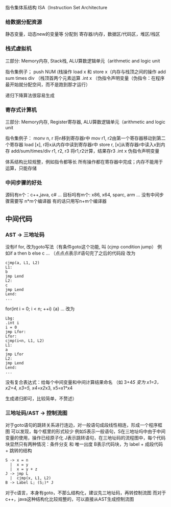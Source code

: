 
指令集体系结构 ISA（Instruction Set Architecture

### 给数据分配资源
静态变量，动态new的变量等
分配到
寄存器/内存，数据区/代码区，堆区/栈区

### 栈式虚拟机
三部分: Memory内存, Stack栈, ALU算数逻辑单元（arithmetic and logic unit

指令集例子；
push NUM (栈操作
load x  和 store x（内存与栈顶之间的操作
add sum times div （栈顶首两个元素运算
.int x （伪指令声明变量（伪指令：在程序最开始就分配空间，而不是跑到那才运行）

递归下降算法很容易生成

### 寄存式计算机
三部分: Memory内存, Register寄存器, ALU算数逻辑单元（arithmetic and logic unit

指令集例子：
monv n, r 将n移到寄存器r中
mov r1, r2由第一个寄存器移动到第二个寄存器
load [x], r将x从内存中读到寄存器r中
store r, [x]从寄存器r中读入x到内存
add/sum/times/div r1, r2, r3 将r1,r2计算，结果存r3
.int x 伪指令声明变量

体系结构比较规整，例如指令都等长
所有操作都在寄存器中完成；内存不能用于运算，只能存储

### 中间步骤的好处
源码有n个：c++,java, c# ...
目标吗有m个: x86, x64, sparc, arm ...
没有中间步骤需要写 n*m个编译器
有的话只用写n+m个编译器

## 中间代码
### AST -> 三地址码
没有if for, 改为goto写法（有条件goto这个功能, 叫 (cjmp condition jump）
例如if a then b else c ... （点点点表示if语句完了之后的代码段
改为
```
cjmp(a, L1, L2)
L1:
b
jmp Lend
L2:
c
jmp Lend
Lend:
...
```
for(int i = 0; i < n; ++i) {a} ...
改为
```
Lbg:
.int i
i = 0
jmp Lfor:
Lfor:
cjmp(i<n, L1, L2)
L1:
a
jmp Lfor
L2:
jmp Lend
Lend:
...
```

没有复合表达式：给每个中间变量和中间计算结果命名
（如 3+4*5 变为 x1=3，x2=4, x3=5, x4=x2*x3, x5=x1*x4

生成递归即可，比较简单，不赘述）

### 三地址码/AST -> 控制流图
对于goto语句的跳转关系进行连边，对一般语句成段线性相连，形成一个程序框图
可以发现，每个框里的形式较少
例如S表示一般语句，S在三地址吗中由于中间变量的使用，操作已经原子化
J表示跳转语句，在三地址码的流程图中，每个代码块显然只有两种情况：条件分支 和 唯一出度
B表示代码块，为 label + 成段代码 + 跳转的结构
```
S -> x = n
  |  x = y
  |  x = y + z
J -> jmp L
  |  cjmp(x, L1, L2)
B -> Label L; (S;)* J
```

对于c语言，本身有goto，不那么结构化，建议先三地址码，再转控制流图
而对于c++，java这种结构化比较规整的，可以直接从AST生成控制流图

